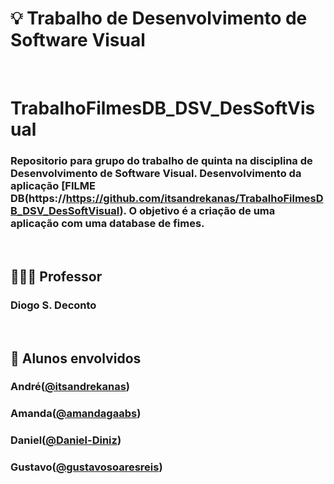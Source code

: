 # 💡 Trabalho de Desenvolvimento de Software Visual

<br />

# TrabalhoFilmesDB_DSV_DesSoftVisual

  ### Repositorio para grupo do trabalho de quinta na disciplina de Desenvolvimento de Software Visual. Desenvolvimento da aplicação [FILME DB(https://https://github.com/itsandrekanas/TrabalhoFilmesDB_DSV_DesSoftVisual). O objetivo é a criação de uma aplicação com uma database de fimes.

<br />

## 👨🏻‍🏫 Professor
### Diogo S. Deconto

<br />

## 🚀 Alunos envolvidos
### André([@itsandrekanas](https://https://github.com/itsandrekanas))
### Amanda([@amandagaabs](https://github.com/amandagaabs))
### Daniel([@Daniel-Diniz](https://github.com/Daniel-Diniz))
### Gustavo([@gustavosoaresreis](https://github.com/gustavosoaresreis))
